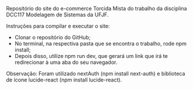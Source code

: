 Repositório do site do e-commerce Torcida Mista do trabalho da disciplina DCC117 Modelagem de Sistemas da UFJF.

Instruções para compilar e executar o site:
  - Clonar o repositório do GitHub;
  - No terminal, na respectiva pasta que se encontra o trabalho, rode npm install;
  - Depois disso, utilize npm run dev, que gerará um link que irá te redirecionar à uma aba do seu navegador.

Observação: Foram utilizado nextAuth (npm install next-auth) e biblioteca de ícone lucide-react (npm install lucide-react).

